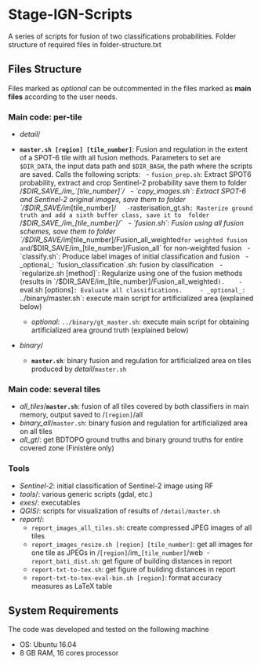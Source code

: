 # Stage-IGN-Scripts
A series of scripts for fusion of two classifications probabilities.
Folder structure of required files in folder-structure.txt

## Files Structure
Files marked as _optional_ can be outcommented in the files marked as **main files** according to the user needs.
### Main code: per-tile
- _detail_/
 - **`master.sh [region] [tile_number]`**: Fusion and regulation in the extent of a SPOT-6 tile with all fusion methods. Parameters to set are `$DIR_DATA`, the input data path and `$DIR_BASH`, the path where the scripts are saved. Calls the following scripts:
    - `fusion_prep.sh`:  Extract SPOT6 probability, extract and crop Sentinel-2 probability save them to folder /_$DIR_SAVE_/im_`[tile_number]`/
    - `copy_images.sh`: Extract SPOT-6 and Sentinel-2 original images, save them to  folder `/$DIR_SAVE/im_[tile_number]/`
    - `rasterisation_gt.sh`: Rasterize ground truth and add a sixth buffer class, save it to  folder `/_$DIR_SAVE_/im_[tile_number]/`
    - `fusion.sh`: Fusion using all fusion schemes, save them to folder `/$DIR_SAVE/im_[tile_number]/Fusion_all_weighted` for weighted fusion and `/$DIR_SAVE/im_[tile_number]/Fusion_all` for non-weighted fusion
    - `classify.sh`: Produce label images of initial classification and fusion
    - _optional_: `fusion_classification`.sh: fusion by classification
    - `regularize.sh [method]`: Regularize using one of the fusion methods (results in `/$DIR_SAVE/im_[tile_number]/Fusion_all_weighted`).
    - `eval.sh [options]`: Evaluate all classifications. 
    - _optional_: `../binary/master.sh`: execute main script for artificialized area (explained below)
    - _optional_: `../binary/gt_master.sh`: execute main script for obtaining artificialized area ground truth (explained below)
   


- _binary_/
  - **`master.sh`**: binary fusion and regulation for artificialized area on tiles produced by _detail_/`master.sh`

### Main code: several tiles
- _all_tiles_/**`master.sh`**: fusion of all tiles covered by both classifiers in main memory, output saved to /`[region]`/all
- _binary_all_/`master.sh`: binary fusion and regulation for artificialized area on all tiles
- _all_gt_/: get BDTOPO ground truths and binary ground truths for entire covered zone (Finistère only)

### Tools
- _Sentinel-2_: initial classification of Sentinel-2 image using RF
- _tools_/: various generic scripts (gdal, etc.)
- _exes_/: executables
- _QGIS_/: scripts for visualization of results of `/detail/master.sh`
- _report_/: 
  - `report_images_all_tiles.sh`: create compressed JPEG images of all tiles
  - `report_images_resize.sh [region] [tile_number]`: get all images for one tile as JPEGs in /`[region]`/im_`[tile_number]`/web
  - `report_bati_dist.sh`: get figure of building distances in report
  - `report-txt-to-tex.sh`: get figure of building distances in report
  - `report-txt-to-tex-eval-bin.sh [region]`: format accuracy measures as LaTeX table
  


## System Requirements
The code was developed and tested on the following machine
- OS: Ubuntu 16.04
- 8 GB RAM, 16 cores processor
